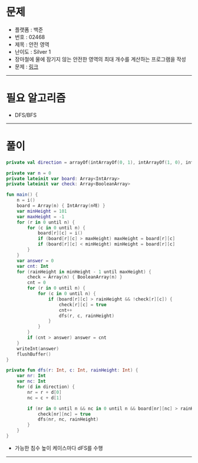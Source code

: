 # 문제
- 플랫폼 : 백준
- 번호 : 02468
- 제목 : 안전 영역
- 난이도 : Silver 1
- 장마철에 물에 잠기지 않는 안전한 영역의 최대 개수를 계산하는 프로그램을 작성
- 문제 : <a href="https://www.acmicpc.net/problem/2468" target="_blank">링크</a>

---

# 필요 알고리즘
- DFS/BFS

---

# 풀이
```kotlin
private val direction = arrayOf(intArrayOf(0, 1), intArrayOf(1, 0), intArrayOf(0, -1), intArrayOf(-1, 0))

private var n = 0
private lateinit var board: Array<IntArray>
private lateinit var check: Array<BooleanArray>

fun main() {
    n = i()
    board = Array(n) { IntArray(n래) }
    var minHeight = 101
    var maxHeight = -1
    for (r in 0 until n) {
        for (c in 0 until n) {
            board[r][c] = i()
            if (board[r][c] > maxHeight) maxHeight = board[r][c]
            if (board[r][c] < minHeight) minHeight = board[r][c]
        }
    }
    var answer = 0
    var cnt: Int
    for (rainHeight in minHeight - 1 until maxHeight) {
        check = Array(n) { BooleanArray(n) }
        cnt = 0
        for (r in 0 until n) {
            for (c in 0 until n) {
                if (board[r][c] > rainHeight && !check[r][c]) {
                    check[r][c] = true
                    cnt++
                    dfs(r, c, rainHeight)
                }
            }
        }
        if (cnt > answer) answer = cnt
    }
    writeInt(answer)
    flushBuffer()
}

private fun dfs(r: Int, c: Int, rainHeight: Int) {
    var nr: Int
    var nc: Int
    for (d in direction) {
        nr = r + d[0]
        nc = c + d[1]

        if (nr in 0 until n && nc in 0 until n && board[nr][nc] > rainHeight && !check[nr][nc]) {
            check[nr][nc] = true
            dfs(nr, nc, rainHeight)
        }
    }
}
```
- 가능한 침수 높이 케이스마다 dFS를 수행

---

